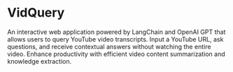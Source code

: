 # VidQuery
An interactive web application powered by LangChain and OpenAI GPT that allows users to query YouTube video transcripts. Input a YouTube URL, ask questions, and receive contextual answers without watching the entire video. Enhance productivity with efficient video content summarization and knowledge extraction.

